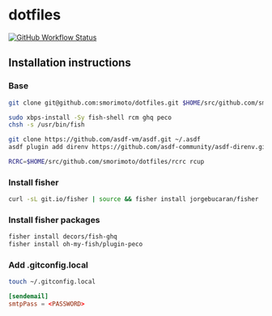 # dotfiles

[![GitHub Workflow Status](https://img.shields.io/github/workflow/status/smorimoto/dotfiles/Main%20workflow?style=flat-square)](https://github.com/smorimoto/dotfiles/actions)

## Installation instructions

### Base

```bash
git clone git@github.com:smorimoto/dotfiles.git $HOME/src/github.com/smorimoto/dotfiles
```

```bash
sudo xbps-install -Sy fish-shell rcm ghq peco
chsh -s /usr/bin/fish
```

```bash
git clone https://github.com/asdf-vm/asdf.git ~/.asdf
asdf plugin add direnv https://github.com/asdf-community/asdf-direnv.git
```

```bash
RCRC=$HOME/src/github.com/smorimoto/dotfiles/rcrc rcup
```

### Install fisher

```bash
curl -sL git.io/fisher | source && fisher install jorgebucaran/fisher
```

### Install fisher packages

```bash
fisher install decors/fish-ghq
fisher install oh-my-fish/plugin-peco
```

### Add .gitconfig.local

```bash
touch ~/.gitconfig.local
```

```conf
[sendemail]
smtpPass = <PASSWORD>
```
